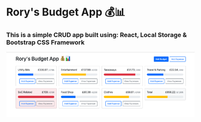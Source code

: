 # Rory's Budget App 💰📊
### This is a simple CRUD app built using: React, Local Storage & Bootstrap CSS Framework 
 
![alt text](https://raw.githubusercontent.com/RoryHog/react_expenses_app/main/expense-tracker/public/Screenshot%202022-07-03%20at%2021.44.33.png?token=GHSAT0AAAAAABTMTIL674KEC5MZ22HXSPT2YWCA7VA "Logo Title Text 1")
